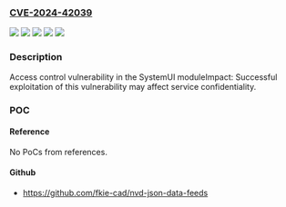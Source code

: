 ### [CVE-2024-42039](https://cve.mitre.org/cgi-bin/cvename.cgi?name=CVE-2024-42039)
![](https://img.shields.io/static/v1?label=Product&message=EMUI&color=blue)
![](https://img.shields.io/static/v1?label=Product&message=HarmonyOS&color=blue)
![](https://img.shields.io/static/v1?label=Version&message=%3D%2014.0.0%20&color=brighgreen)
![](https://img.shields.io/static/v1?label=Version&message=%3D%204.2.0%20&color=brighgreen)
![](https://img.shields.io/static/v1?label=Vulnerability&message=CWE-701%20Weaknesses%20Introduced%20During%20Design&color=brighgreen)

### Description

Access control vulnerability in the SystemUI moduleImpact: Successful exploitation of this vulnerability may affect service confidentiality.

### POC

#### Reference
No PoCs from references.

#### Github
- https://github.com/fkie-cad/nvd-json-data-feeds

